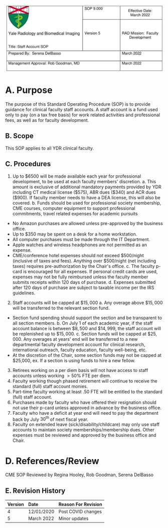 ![img-0.jpeg](images/img-0.jpeg.png)

# A. Purpose 

The purpose of this Standard Operating Procedure (SOP) is to provide guidance for clinical faculty staff accounts. A staff account is a fund used only to pay (on a tax free basis) for work related activities and professional fees, as well as for faculty development.

## B. Scope

This SOP applies to all YDR clinical faculty.

## C. Procedures

1. Up to $\$ 6500$ will be made available each year for professional development, to be used at each faculty members' discretion.
a. This amount is exclusive of additional mandatory payments provided by YDR including CT medical license (\$575), ABR dues (\$340) and ACR dues (\$900). If faculty member needs to have a DEA license, this will also be covered.
b. Funds should be used for professional society membership, CME courses, computer equipment to support professional commitments, travel related expenses for academic pursuits

- No Amazon purchases are allowed unless pre-approved by the business office.
- Up to $\$ 350$ may be spent on a desk for a home workstation.
- All computer purchases must be made through the IT Department.
- Apple watches and wireless headphones are not permitted as an expense.
- CME/conference hotel expenses should not exceed \$500/night (inclusive of taxes and fees). Anything over \$500/night (net including taxes) requires pre-authorization by the Chair's office.
c. The faculty p-card is encouraged for all expenses. If personal credit cards are used, expenses may not be fully reimbursed unless the faculty member submits receipts within 120 days of purchase.
d. Expenses submitted after 120 days of purchase are subject to taxable income per the IRS guidelines.

2. Staff accounts will be capped at $\$ 15,000$
a. Any overage above $\$ 15,000$ will be transferred to the relevant section fund.

- Section fund spending should support the section and be transparent to all section members.
b. On July 1 of each academic year, if the staff account balance is between $\$ 8,500$ and $\$ 14,999$, the staff account will be replenished up to $\$ 15,000$.
c. Section funds will be capped at $\$ 25,000$. Any overages at years' end will be transferred to a new departmental faculty development account for clinical research, international outreach, faculty education, faculty well-being, etc.
- At the discretion of the Chair, some section funds may not be capped at \$25,000, ex. If a section is using funds to hire a new fellow.

3. Retirees working on a per diem basis will not have access to staff accounts unless working $>50 \%$ FTE per diem.
4. Faculty working though phased retirement will continue to receive the standard (full) staff account monies.
5. Part-time faculty working at least .50 FTE will be entitled to the standard (full) staff account.
6. Purchases made by faculty who have offered their resignation should not use their p-card unless approved in advance by the business office.
7. Faculty who have a deficit at year end will need to pay the department back by July $30^{\text {th }}$ of next fiscal year.
8. Faculty on extended leave (sick/disability/childcare) may only use staff accounts to maintain society memberships/membership dues. Other expenses must be reviewed and approved by the business office and Chair.

# D. References/Review 

CME SOP
Reviewed by Regina Hooley, Rob Goodman, Serena DelBasso

## E. Revision History

| Version | Date | Reason For Revision |
| :-- | :-- | :-- |
| 4 | $12 / 01 / 2020$ | Post COVID changes |
| 5 | March 2022 | Minor updates |